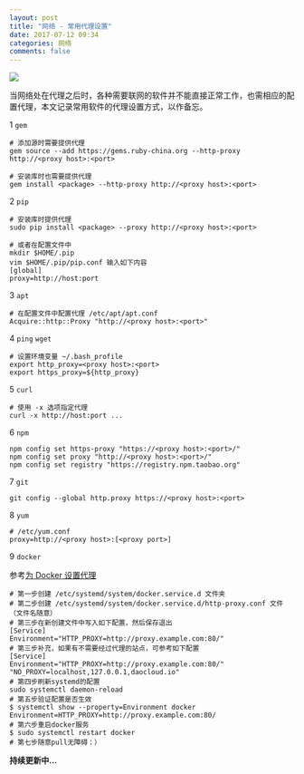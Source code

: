 ```yaml
---
layout: post
title: "网络 - 常用代理设置"
date: 2017-07-12 09:34
categories: 网络
comments: false
---
```


![](https://timgsa.baidu.com/timg?image&quality=80&size=b9999_10000&sec=1503377034230&di=344b865c976841586090586aa5b3c3a9&imgtype=0&src=http%3A%2F%2Fimg2.niutuku.com%2Fdesk%2F1208%2F1421%2Fntk-1421-3307.jpg)

当网络处在代理之后时，各种需要联网的软件并不能直接正常工作，也需相应的配置代理，本文记录常用软件的代理设置方式，以作备忘。

1 `gem`
```
# 添加源时需要提供代理
gem source --add https://gems.ruby-china.org --http-proxy http://<proxy host>:<port>

# 安装库时也需要提供代理
gem install <package> --http-proxy http://<proxy host>:<port>
```

2 `pip`
```
# 安装库时提供代理
sudo pip install <package> --proxy http://<proxy host>:<port>

# 或者在配置文件中
mkdir $HOME/.pip
vim $HOME/.pip/pip.conf 输入如下内容
[global]
proxy=http://host:port
```

3 `apt`
```
# 在配置文件中配置代理 /etc/apt/apt.conf
Acquire::http::Proxy "http://<proxy host>:<port>"
```

4 `ping`  `wget`
```
# 设置环境变量 ~/.bash_profile
export http_proxy=<proxy host>:<port>
export https_proxy=${http_proxy}
```

5 `curl`
```
# 使用 -x 选项指定代理
curl -x http://host:port ...
```

6 `npm`
```
npm config set https-proxy "https://<proxy host>:<port>/"
npm config set proxy "http://<proxy host>:<port>/"
npm config set registry "https://registry.npm.taobao.org"
```

7 `git`
```
git config --global http.proxy https://<proxy host>:<port>
```

8 `yum`
```
# /etc/yum.conf
proxy=http://<proxy host>:[<proxy port>]
```

9 `docker`

参考[为 Docker 设置代理](http://www.jianshu.com/p/26d0ebd86673)
```
# 第一步创建 /etc/systemd/system/docker.service.d 文件夹
# 第二步创建 /etc/systemd/system/docker.service.d/http-proxy.conf 文件 （文件名随意）
# 第三步在新创建文件中写入如下配置，然后保存退出
[Service]
Environment="HTTP_PROXY=http://proxy.example.com:80/"
# 第三步补充，如果有不需要经过代理的站点，可参考如下配置
[Service]
Environment="HTTP_PROXY=http://proxy.example.com:80/" "NO_PROXY=localhost,127.0.0.1,daocloud.io"
# 第四步刷新systemd的配置
sudo systemctl daemon-reload
# 第五步验证配置是否生效
$ systemctl show --property=Environment docker
Environment=HTTP_PROXY=http://proxy.example.com:80/
# 第六步重启docker服务
$ sudo systemctl restart docker
# 第七步随意pull无障碍：）
```

**持续更新中...**
